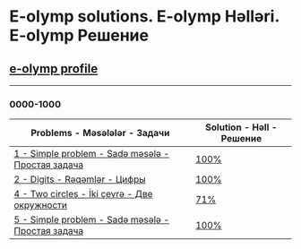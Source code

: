 # E-olymp solutions. E-olymp Həlləri. E-olymp Решение
## [e-olymp profile](https://www.e-olymp.com/en/users/MureZa)
---
### 0000-1000
| Problems - Məsələlər - Задачи | Solution - Həll - Решение |
|-------------------------------|---------------------------|
|[1 - Simple problem - Sadə məsələ - Простая задача ](https://www.e-olymp.com/en/problems/1) | [ 100% ](https://github.com/nurlangarash/e-olymp/blob/main/0000-1000/1.py)|
|[2 - Digits - Rəqəmlər - Цифры ](https://www.e-olymp.com/en/problems/2) | [ 100% ](https://github.com/nurlangarash/e-olymp/blob/main/0000-1000/2.py)|
|[4 - Two circles - İki çevrə - Две окружности ](https://www.e-olymp.com/en/problems/4) | [ 71% ](https://github.com/nurlangarash/e-olymp/blob/main/0000-1000/4.py)|
|[5 - Simple problem - Sadə məsələ - Простая задача ](https://www.e-olymp.com/en/problems/5) | [ 100% ](https://github.com/nurlangarash/e-olymp/blob/main/0000-1000/5.py)|
